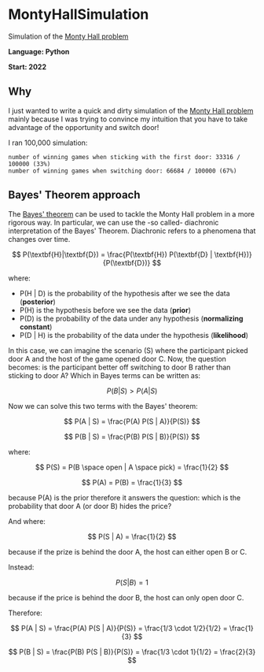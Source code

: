 # MontyHallSimulation
Simulation of the [Monty Hall problem](https://en.wikipedia.org/wiki/Monty_Hall_problem)

**Language: Python**

**Start: 2022**

## Why
I just wanted to write a quick and dirty simulation of the [Monty Hall problem](https://en.wikipedia.org/wiki/Monty_Hall_problem) mainly because I was trying to convince my intuition that you have to take advantage of the opportunity and switch door!

I ran 100,000 simulation:

```
number of winning games when sticking with the first door: 33316 / 100000 (33%)
number of winning games when switching door: 66684 / 100000 (67%)
```

## Bayes' Theorem approach
The [Bayes' theorem](https://en.wikipedia.org/wiki/Bayes%27_theorem) can be used to tackle the Monty Hall problem in a more rigorous way. In particular, we can use the -so called- diachronic interpretation of the Bayes' Theorem. Diachronic refers to a phenomena that changes over time.

$$ P(\textbf{H}|\textbf{D}) = \frac{P(\textbf{H}) P(\textbf{D} | \textbf{H})}{P(\textbf{D})} $$

where:

- P(H | D) is the probability of the hypothesis after we see the data (**posterior**)
- P(H) is the hypothesis before we see the data (**prior**)
- P(D) is the probability of the data under any hypothesis (**normalizing constant**)
- P(D | H) is the probability of the data under the hypothesis (**likelihood**)

In this case, we can imagine the scenario (S) where the participant picked door A and the host of the game opened door C. Now, the question becomes: is the participant better off switching to door B rather than sticking to door A? Which in Bayes terms can be written as:

$$ P(B | S) > P(A | S) $$

Now we can solve this two terms with the Bayes' theorem:

$$ P(A | S) = \frac{P(A) P(S | A)}{P(S)} $$

$$ P(B | S) = \frac{P(B) P(S | B)}{P(S)} $$

where:

$$ P(S) = P(B \space open | A \space pick) = \frac{1}{2} $$

$$ P(A) = P(B) = \frac{1}{3} $$

because P(A) is the prior therefore it answers the question: which is the probability that door A (or door B) hides the price? 

And where:

$$ P(S | A) = \frac{1}{2} $$

because if the prize is behind the door A, the host can either open B or C.

Instead:

$$ P(S | B) = 1 $$

because if the price is behind the door B, the host can only open door C.

Therefore:

$$ P(A | S) = \frac{P(A) P(S | A)}{P(S)} = \frac{1/3 \cdot 1/2}{1/2} = \frac{1}{3} $$

$$ P(B | S) = \frac{P(B) P(S | B)}{P(S)} = \frac{1/3 \cdot 1}{1/2} = \frac{2}{3} $$


